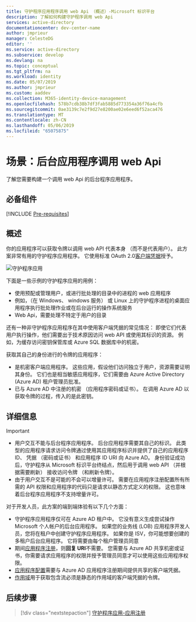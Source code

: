 ```yaml
---
title: 守护程序应用程序调用 web Api （概述）-Microsoft 标识平台
description: 了解如何构建守护程序调用 web Api
services: active-directory
documentationcenter: dev-center-name
author: jmprieur
manager: CelesteDG
editor: ''
ms.service: active-directory
ms.subservice: develop
ms.devlang: na
ms.topic: conceptual
ms.tgt_pltfrm: na
ms.workload: identity
ms.date: 05/07/2019
ms.author: jmprieur
ms.custom: aaddev
ms.collection: M365-identity-device-management
ms.openlocfilehash: 578b7cdb38b7df3fab5885d773354a36f76a4cfb
ms.sourcegitcommit: 0ae3139c7e2f9d27e8200ae02e6eed6f52aca476
ms.translationtype: MT
ms.contentlocale: zh-CN
ms.lasthandoff: 05/06/2019
ms.locfileid: "65075875"
---
```

# <a name="scenario-daemon-application-that-calls-web-apis"></a>场景：后台应用程序调用 web Api

了解您需要构建一个调用 web Api 的后台程序应用程序。

## <a name="prerequisites"></a>必备组件

[!INCLUDE [Pre-requisites](../../../includes/active-directory-develop-scenarios-prerequisites.md)]

## <a name="overview"></a>概述

你的应用程序可以获取令牌以调用 web API 代表本身 （而不是代表用户）。 此方案非常有用的守护程序应用程序。 它使用标准 OAuth 2.0[客户端凭据](v2-oauth2-client-creds-grant-flow.md)授予。

![守护程序应用](./media/scenario-daemon-app/daemon-app.svg)

下面是一些示例的守护程序应用的用例：

- 使用预配或管理用户，或进行批处理的目录中的进程的 web 应用程序
- 例如，（在 Windows、 windows 服务） 或 Linux 上的守护程序进程的桌面应用程序执行批处理作业或在后台运行的操作系统服务
- Web Api，需要处理不特定于用户的目录

还有一种非守护程序应用程序在其中使用客户端凭据的常见情况： 即使它们代表用户执行操作，他们需要出于技术原因访问 web API 或使用其标识的资源。 例如，为缓存访问密钥保管库或 Azure SQL 数据库中的机密。

获取其自己的身份进行的令牌的应用程序：

- 是机密客户端应用程序。 这些应用，假设他们访问独立于用户，资源需要证明其身份。 它们也是相当敏感应用程序，它们需要由 Azure Active Directory (Azure AD) 租户管理员批准。
- 已与 Azure AD 中注册的机密 （应用程序密码或证书）。 在调用 Azure AD 以获取令牌的过程，传入的是此密钥。

## <a name="specifics"></a>详细信息

> [!IMPORTANT]
>
> - 用户交互不能与后台程序应用程序。 后台应用程序需要其自己的标识。 此类型的应用程序请求访问令牌通过使用其应用程序标识并提供了自己的应用程序 ID、 凭据 （密码或证书） 和应用程序 ID URI 向 Azure AD。 身份验证成功后，守护程序从 Microsoft 标识平台终结点，然后用于调用 web API （并根据需要刷新） 接收访问令牌 （和刷新令牌）。
> - 由于用户交互不是可能的不会可以增量许可。 需要在应用程序注册配置所有所需的 API 权限和应用程序的代码只是请求以静态方式定义的权限。 这也意味着后台程序应用程序不支持增量许可。

对于开发人员，此方案的端到端体验有以下几个方面：

- 守护程序应用程序仅可在 Azure AD 租户中。 它没有意义生成尝试操作 Microsoft 个人帐户的后台应用程序。 如果您的业务线 (LOB) 应用程序开发人员，您将在租户中创建守护程序应用程序。 如果你是 ISV，你可能想要创建的多租户后台应用程序。 它将需要由每个租户管理员同意
- 期间[应用程序注册](./scenario-daemon-app-registration.md)，则**回复 URI**不需要。 您需要与 Azure AD 共享机密或证书，你需要请求应用程序的权限并授予管理员同意才可以使用这些应用程序权限。
- [应用程序配置](./scenario-daemon-app-configuration.md)需要与 Azure AD 应用程序注册期间提供共享的客户端凭据。
- [作用域](scenario-daemon-acquire-token.md#scopes-to-request)用于获取包含流必须是静态的作用域的客户端凭据的令牌。

## <a name="next-steps"></a>后续步骤

> [!div class="nextstepaction"]
> [守护程序应用-应用注册](./scenario-daemon-app-registration.md)
